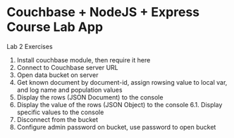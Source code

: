 # Couchbase + NodeJS + Express Course Lab App

Lab 2 Exercises

 1. Install couchbase module, then require it here
 2. Connect to Couchbase server URL
 3. Open data bucket on server 
 4. Get known document by document-id, assign rowsing value to local var, and log name and population values
 5. Display the rows (JSON Document) to the console
 6. Display the value of the rows (JSON Object) to the console
 6.1. Display specific values to the console        
 7. Disconnect from the bucket
 8. Configure admin password on bucket, use password to open bucket
 